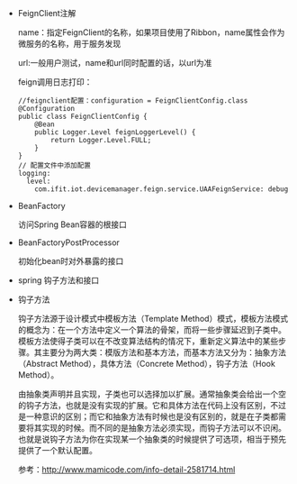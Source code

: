 + FeignClient注解

  name：指定FeignClient的名称，如果项目使用了Ribbon，name属性会作为微服务的名称，用于服务发现
  
  url:一般用户测试，name和url同时配置的话，以url为准
  
  feign调用日志打印：
  
  ```
  //feignclient配置：configuration = FeignClientConfig.class
  @Configuration
  public class FeignClientConfig {
      @Bean
      public Logger.Level feignLoggerLevel() {
          return Logger.Level.FULL;
      }
  }
  // 配置文件中添加配置
  logging:
    level:
      com.ifit.iot.devicemanager.feign.service.UAAFeignService: debug
  ```
  
+ BeanFactory

  访问Spring Bean容器的根接口

+ BeanFactoryPostProcessor

  初始化bean时对外暴露的接口

+ spring 钩子方法和接口



+ 钩子方法

  钩子方法源于设计模式中模板方法（Template Method）模式，模板方法模式的概念为：在一个方法中定义一个算法的骨架，而将一些步骤延迟到子类中。模板方法使得子类可以在不改变算法结构的情况下，重新定义算法中的某些步骤。其主要分为两大类：模版方法和基本方法，而基本方法又分为：抽象方法（Abstract Method），具体方法（Concrete Method），钩子方法（Hook Method）。

  由抽象类声明并且实现，子类也可以选择加以扩展。通常抽象类会给出一个空的钩子方法，也就是没有实现的扩展。它和具体方法在代码上没有区别，不过是一种意识的区别；而它和抽象方法有时候也是没有区别的，就是在子类都需要将其实现的时候。而不同的是抽象方法必须实现，而钩子方法可以不识闲。也就是说钩子方法为你在实现某一个抽象类的时候提供了可选项，相当于预先提供了一个默认配置。

  参考：http://www.mamicode.com/info-detail-2581714.html


